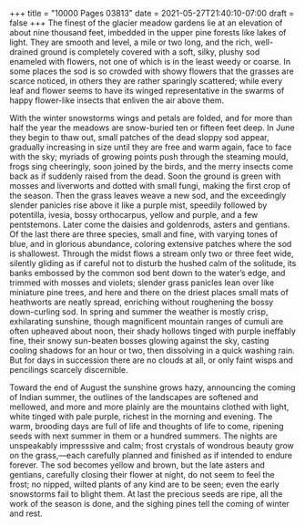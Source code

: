 +++
title = "10000 Pages 03813"
date = 2021-05-27T21:40:10-07:00
draft = false
+++
The finest of the glacier meadow gardens lie at an elevation of about nine thousand feet, imbedded in the upper pine forests like lakes of light. They are smooth and level, a mile or two long, and the rich, well-drained ground is completely covered with a soft, silky, plushy sod enameled with flowers, not one of which is in the least weedy or coarse. In some places the sod is so crowded with showy flowers that the grasses are scarce noticed, in others they are rather sparingly scattered; while every leaf and flower seems to have its winged representative in the swarms of happy flower-like insects that enliven the air above them.

With the winter snowstorms wings and petals are folded, and for more than half the year the meadows are snow-buried ten or fifteen feet deep. In June they begin to thaw out, small patches of the dead sloppy sod appear, gradually increasing in size until they are free and warm again, face to face with the sky; myriads of growing points push through the steaming mould, frogs sing cheeringly, soon joined by the birds, and the merry insects come back as if suddenly raised from the dead. Soon the ground is green with mosses and liverworts and dotted with small fungi, making the first crop of the season. Then the grass leaves weave a new sod, and the exceedingly slender panicles rise above it like a purple mist, speedily followed by potentilla, ivesia, bossy orthocarpus, yellow and purple, and a few pentstemons. Later come the daisies and goldenrods, asters and gentians. Of the last there are three species, small and fine, with varying tones of blue, and in glorious abundance, coloring extensive patches where the sod is shallowest. Through the midst flows a stream only two or three feet wide, silently gliding as if careful not to disturb the hushed calm of the solitude, its banks embossed by the common sod bent down to the water’s edge, and trimmed with mosses and violets; slender grass panicles lean over like miniature pine trees, and here and there on the driest places small mats of heathworts are neatly spread, enriching without roughening the bossy down-curling sod. In spring and summer the weather is mostly crisp, exhilarating sunshine, though magnificent mountain ranges of cumuli are often upheaved about noon, their shady hollows tinged with purple ineffably fine, their snowy sun-beaten bosses glowing against the sky, casting cooling shadows for an hour or two, then dissolving in a quick washing rain. But for days in succession there are no clouds at all, or only faint wisps and pencilings scarcely discernible.

Toward the end of August the sunshine grows hazy, announcing the coming of Indian summer, the outlines of the landscapes are softened and mellowed, and more and more plainly are the mountains clothed with light, white tinged with pale purple, richest in the morning and evening. The warm, brooding days are full of life and thoughts of life to come, ripening seeds with next summer in them or a hundred summers. The nights are unspeakably impresssive and calm; frost crystals of wondrous beauty grow on the grass,—each carefully planned and finished as if intended to endure forever. The sod becomes yellow and brown, but the late asters and gentians, carefully closing their flower at night, do not seem to feel the frost; no nipped, wilted plants of any kind are to be seen; even the early snowstorms fail to blight them. At last the precious seeds are ripe, all the work of the season is done, and the sighing pines tell the coming of winter and rest.
